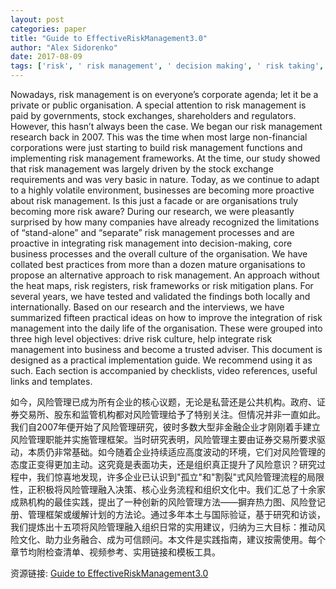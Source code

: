```yaml
---
layout: post
categories: paper
title: "Guide to EffectiveRiskManagement3.0"
author: "Alex Sidorenko"
date: 2017-08-09
tags: ['risk', ' risk management', ' decision making', ' risk taking', ' risk owners', ' risk assessments', ' risk-based thinking']
---
```


Nowadays, risk management is on everyone’s corporate agenda; let it be a private or public organisation. A special attention to risk management is paid by governments, stock exchanges, shareholders and regulators. However, this hasn’t always been the case. We began our risk management research back in 2007. This was the time when most large non-financial corporations were just starting to build risk management functions and implementing risk management frameworks. At the time, our study showed that risk management was largely driven by the stock exchange requirements and was very basic in nature. Today, as we continue to adapt to a highly volatile environment, businesses are becoming more proactive about risk management. Is this just a facade or are organisations truly becoming more risk aware? During our research, we were pleasantly surprised by how many companies have already recognized the limitations of “stand-alone” and “separate” risk management processes and are proactive in integrating risk management into decision-making, core business processes and the overall culture of the organisation. We have collated best practices from more than a dozen mature organisations to propose an alternative approach to risk management. An approach without the heat maps, risk registers, risk frameworks or risk mitigation plans. For several years, we have tested and validated the findings both locally and internationally. Based on our research and the interviews, we have summarized fifteen practical ideas on how to improve the integration of risk management into the daily life of the organisation. These were grouped into three high level objectives: drive risk culture, help integrate risk management into business and become a trusted adviser. This document is designed as a practical implementation guide. We recommend using it as such. Each section is accompanied by checklists, video references, useful links and templates.

如今，风险管理已成为所有企业的核心议题，无论是私营还是公共机构。政府、证券交易所、股东和监管机构都对风险管理给予了特别关注。但情况并非一直如此。我们自2007年便开始了风险管理研究，彼时多数大型非金融企业才刚刚着手建立风险管理职能并实施管理框架。当时研究表明，风险管理主要由证券交易所要求驱动，本质仍非常基础。如今随着企业持续适应高度波动的环境，它们对风险管理的态度正变得更加主动。这究竟是表面功夫，还是组织真正提升了风险意识？研究过程中，我们惊喜地发现，许多企业已认识到"孤立"和"割裂"式风险管理流程的局限性，正积极将风险管理融入决策、核心业务流程和组织文化中。我们汇总了十余家成熟机构的最佳实践，提出了一种创新的风险管理方法——摒弃热力图、风险登记册、管理框架或缓解计划的方法论。通过多年本土与国际验证，基于研究和访谈，我们提炼出十五项将风险管理融入组织日常的实用建议，归纳为三大目标：推动风险文化、助力业务融合、成为可信顾问。本文件是实践指南，建议按需使用。每个章节均附检查清单、视频参考、实用链接和模板工具。

资源链接: [Guide to EffectiveRiskManagement3.0](https://papers.ssrn.com/sol3/papers.cfm?abstract_id=3014251)
